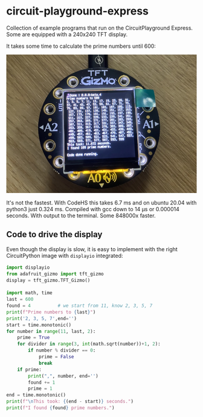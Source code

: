 # circuit-playground-express
Collection of example programs that run on the CircuitPlayground Express. Some are equipped with a 240x240 TFT display.

It takes some time to calculate the prime numbers until 600:

![TFT Gizmo](docs/gizmo_prime.jpg)

It's not the fastest. With CodeHS this takes 6.7 ms and on ubuntu 20.04 with python3 just 0.324 ms. Compiled with gcc down to 14 µs or 0.000014 seconds. With output to the terminal. Some 848000x faster.

## Code to drive the display

Even though the display is slow, it is easy to implement with the right CircuitPython image with `displayio` integrated:

``` py
import displayio
from adafruit_gizmo import tft_gizmo
display = tft_gizmo.TFT_Gizmo()

import math, time
last = 600
found = 4          # we start from 11, know 2, 3, 5, 7
print(f"Prime numbers to {last}")
print('2, 3, 5, 7',end='')
start = time.monotonic()
for number in range(11, last, 2):
    prime = True
    for divider in range(3, int(math.sqrt(number))+1, 2):
        if number % divider == 0:
            prime = False
            break
    if prime:
        print(",", number, end='')
        found += 1
        prime = 1
end = time.monotonic()
print(f"\nThis took: {(end - start)} seconds.")
print(f"I found {found} prime numbers.")

```
